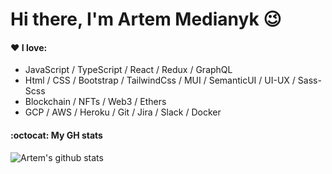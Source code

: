 # Hi there, I'm Artem Medianyk  :wink:
 
#### :heart: I love:

- JavaScript / TypeScript / React / Redux / GraphQL
- Html / CSS / Bootstrap / TailwindCss / MUI / SemanticUI / UI-UX / Sass-Scss
- Blockchain / NFTs / Web3 / Ethers
- GCP / AWS / Heroku / Git / Jira / Slack / Docker


#### :octocat: My GH stats

![Artem's github stats](https://github-readme-stats.vercel.app/api?username=artyomDev&count_private=true&show_icons=true) 

